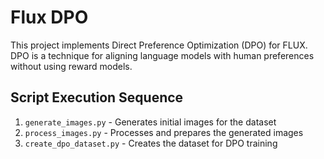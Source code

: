 # Flux DPO

This project implements Direct Preference Optimization (DPO) for FLUX. DPO is a technique for aligning language models with human preferences without using reward models.

## Script Execution Sequence

1. `generate_images.py` - Generates initial images for the dataset
2. `process_images.py` - Processes and prepares the generated images
3. `create_dpo_dataset.py` - Creates the dataset for DPO training
